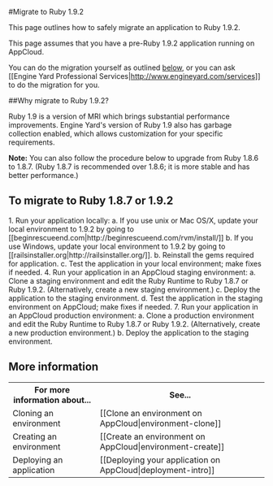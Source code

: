 #Migrate to Ruby 1.9.2

This page outlines how to safely migrate an application to Ruby 1.9.2.

This page assumes that you have a pre-Ruby 1.9.2 application running on AppCloud.

You can do the migration yourself as outlined [below][3], or you can ask [[Engine Yard Professional Services|http://www.engineyard.com/services]] to do the migration for you.

##Why migrate to Ruby 1.9.2?

Ruby 1.9 is a version of MRI which brings substantial performance improvements. Engine Yard's version of Ruby 1.9 also has garbage collection enabled, which allows customization for your specific requirements.

**Note:** You can also follow the procedure below to upgrade from Ruby 1.8.6 to 1.8.7. (Ruby 1.8.7 is recommended over 1.8.6; it is more stable and has better performance.) 

<h2 id="topic3">To migrate to Ruby 1.8.7 or 1.9.2</h2>
1. Run your application locally:  
    a. If you use unix or Mac OS/X, update your local environment to 1.9.2 by going to [[beginrescueend.com|http://beginrescueend.com/rvm/install/]]
    b. If you use Windows, update your local environment to 1.9.2 by going to [[railsinstaller.org|http://railsinstaller.org/]].
    b. Reinstall the gems required for application.  
    c. Test the application in your local environment; make fixes if needed.
4. Run your application in an AppCloud staging environment:  
    a. Clone a staging environment and edit the Ruby Runtime to Ruby 1.8.7 or Ruby 1.9.2. (Alternatively, create a new staging environment.)  
    c. Deploy the application to the staging environment.  
    d. Test the application in the staging environment on AppCloud; make fixes if needed.
7. Run your application in an AppCloud production environment:  
    a. Clone a production environment and edit the Ruby Runtime to Ruby 1.8.7 or Ruby 1.9.2. (Alternatively, create a new production environment.)  
    b. Deploy the application to the staging environment.  

<h2 id="topic5"> More information</h2>


<table>
	  <tr>
	    <th>For more information about...</th><th>See...</th>
	  </tr>
	  <tr>
	    <td>Cloning an environment</td><td>[[Clone an environment on AppCloud|environment-clone]] </td>
	  </tr>
	  <tr>
	    <td>Creating an environment</td><td>[[Create an environment on AppCloud|environment-create]]</td>
	  </tr>
	  <tr>
	    <td>Deploying an application</td><td>[[Deploying your application on AppCloud|deployment-intro]]</td>
	  </tr>
</table>
	
[1]: #topic1        "topic1"
[2]: #topic2        "topic2"
[3]: #topic3        "topic3"
